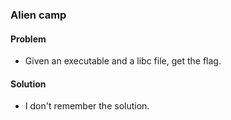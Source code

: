 ### Alien camp

#### Problem

- Given an executable and a libc file, get the flag.

#### Solution

- I don't remember the solution.
